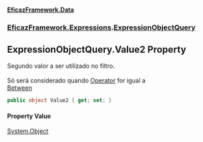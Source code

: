 #### [EficazFramework.Data](EficazFrameworkData.md 'EficazFramework Data')
### [EficazFramework.Expressions](EficazFrameworkData.md#EficazFramework.Expressions 'EficazFramework.Expressions').[ExpressionObjectQuery](EficazFramework.Expressions/ExpressionObjectQuery.md 'EficazFramework.Expressions.ExpressionObjectQuery')

## ExpressionObjectQuery.Value2 Property

Segundo valor a ser utilizado no filtro. <br/>  
Só será considerado quando [Operator](EficazFramework.Expressions/ExpressionObjectQuery/Operator.md 'EficazFramework.Expressions.ExpressionObjectQuery.Operator') for igual a  
[Between](EficazFramework.Enums/CompareMethod.md#EficazFramework.Enums.CompareMethod.Between 'EficazFramework.Enums.CompareMethod.Between')

```csharp
public object Value2 { get; set; }
```

#### Property Value
[System.Object](https://docs.microsoft.com/en-us/dotnet/api/System.Object 'System.Object')